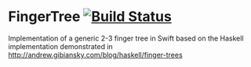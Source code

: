 FingerTree [![Build Status](https://travis-ci.org/lazytype/FingerTree.svg?branch=master)](https://travis-ci.org/lazytype/FingerTree)
==========

Implementation of a generic 2-3 finger tree in Swift based on the Haskell implementation demonstrated in http://andrew.gibiansky.com/blog/haskell/finger-trees

